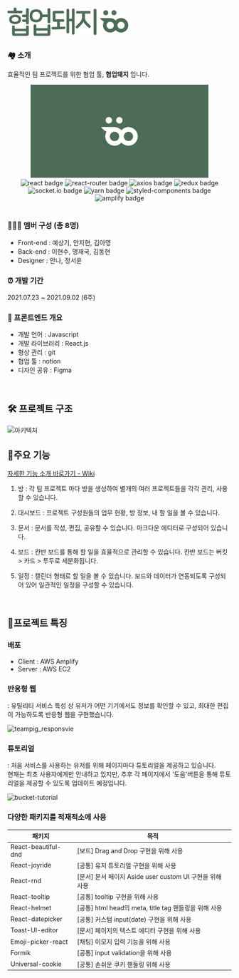 # <img src="./src/assets/logo/textlogo.svg" alt="협업돼지 로고" />

### 🏘 소개

효율적인 팀 프로젝트를 위한 협업 툴, **협업돼지** 입니다.

<center>
<img src="./public/ogimage.jpg" alt="타이틀 이미지" width="400px" />

<div>
<img src="https://img.shields.io/badge/React-v17.0.2-61DAFB??style=flat-square&logo=React&logoColor=white" alt="react badge" />
<img src="https://img.shields.io/badge/ReactRouter-v5.2.0-CA4245??style=flat-square&logo=React Router&logoColor=white" alt="react-router badge" /> 
<img src="https://img.shields.io/badge/Axios-0.21.1-blue??style=flat-square" alt="axios badge" />
<img src="https://img.shields.io/badge/Redux-4.1.0-764ABC??style=flat-square&logo=Redux&logoColor=white" alt="redux badge" />
 </div>
 <div>
<img src="https://img.shields.io/badge/Socket.io-4.1.3-010101??style=flat-square&logo=Socket.io&logoColor=white" alt="socket.io badge" />
<img src="https://img.shields.io/badge/Yarn-1.22.11-2c8ebb??style=flat-square&logo=Yarn&logoColor=white" alt="yarn badge" />
<img src="https://img.shields.io/badge/StyledComponents-5.3.0-DB7093??style=flat-square&logo=styled-components&logoColor=white" alt="styled-components badge" />
<img src="https://img.shields.io/badge/AWS-Amplify-FF9900??style=flat-square&logo=AWS Amplify&logoColor=white" alt="amplify badge" />
 </div>
 
</center>
 

<br />

### 🏃🏻‍♂️ 멤버 구성 (총 8명)

- Front-end : 예상기, 안지현, 김아영
- Back-end : 이현수, 명재국, 김동현
- Designer : 안나, 정서윤

### ⏰ 개발 기간

2021.07.23 ~ 2021.09.02 (6주)

### 📝 프론트엔드 개요

- 개발 언어 : Javascript
- 개발 라이브러리 : React.js
- 형상 관리 : git
- 협업 툴 : notion
- 디자인 공유 : Figma

<br />

## 🛠 프로젝트 구조
<img src="https://drive.google.com/uc?id=1X-zN6ihUo7mMjZ97NhjLM9nO3W6uPYh0" alt="아키텍처" />

<br />

## 🔧주요 기능
<a href="https://github.com/team-pig/pig-frontend/wiki/%E2%9C%A8-%EA%B8%B0%EB%8A%A5-%EC%86%8C%EA%B0%9C">자세한 기능 소개 바로가기 - Wiki</a>

1. 방 : 각 팀 프로젝트 마다 방을 생성하여 별개의 여러 프로젝트들을 각각 관리, 사용할 수 있습니다.

2. 대시보드 : 프로젝트 구성원들의 업무 현황, 방 정보, 내 할 일을 볼 수 있습니다.

3. 문서 : 문서를 작성, 편집, 공유할 수 있습니다. 마크다운 에디터로 구성되어 있습니다.

4. 보드 : 칸반 보드를 통해 할 일을 효율적으로 관리할 수 있습니다. 칸반 보드는 버킷 > 카드 > 투두로 세분화됩니다.

5. 일정 : 캘린더 형태로 할 일을 볼 수 있습니다. 보드와 데이터가 연동되도록 구성되어 있어 일관적인 일정을 구성할 수 있습니다.

<br />


## 🐷프로젝트 특징

### 배포

- Client : AWS Amplify
- Server : AWS EC2

### 반응형 웹

: 유틸리티 서비스 특성 상 유저가 어떤 기기에서도 정보를 확인할 수 있고, 최대한 편집이 가능하도록 반응형 웹을 구현했습니다.

![teampig_responsvie](https://user-images.githubusercontent.com/72782239/132382724-b2cbf1eb-0b35-454f-ad34-2e26969a1a7b.png)



### 튜토리얼
: 처음 서비스를 사용하는 유저를 위해 페이지마다 튜토리얼을 제공하고 있습니다.  
 현재는 최초 사용자에게만 안내하고 있지만, 추후 각 페이지에서 '도움'버튼을 통해 튜토리얼을 제공할 수 있도록 업데이트 예정입니다.
 
![bucket-tutorial](https://user-images.githubusercontent.com/72782239/132382803-cfd95bca-88b2-4df7-8256-e34508ff41a8.png)



### 다양한 패키지를 적재적소에 사용

| 패키지 | 목적 |
|--|--|
| React-beautiful-dnd | [보드] Drag and Drop 구현을 위해 사용 |
| React-joyride | [공통] 유저 튜토리얼 구현을 위해 사용|
| React-rnd | [문서] 문서 페이지 Aside user custom UI 구현을 위해 사용|
| React-tooltip | [공통] tooltip 구현을 위해 사용 |
| React-helmet | [공통] html head의 meta, title tag 핸들링을 위해 사용 |
| React-datepicker | [공통] 커스텀 input(date) 구현을 위해 사용 |
| Toast-UI-editor | [문서] 페이지의 텍스트 에디터 구현을 위해 사용 |
| Emoji-picker-react | [채팅] 이모지 입력 기능을 위해 사용 |
| Formik | [공통] input validation을 위해 사용|
| Universal-cookie | [공통] 손쉬운 쿠키 핸들링 위해 사용|

<br />



